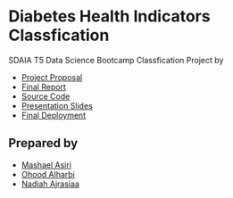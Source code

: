 # Diabetes Health Indicators Classfication
SDAIA T5 Data Science Bootcamp Classfication Project by
* [Project Proposal](https://github.com/Mashael2030/Diabetes-Health-Indicators-Classfication/blob/main/Documentation/Project%20Proposal.md)
* [Final Report](https://github.com/Mashael2030/Diabetes-Health-Indicators-Classfication/blob/main/Documentation/Description%20writeup.md)
* [Source Code](https://github.com/Mashael2030/Diabetes-Health-Indicators-Classfication/blob/main/Code/Diabetes_Health_Indicators_Classification_Model_update%20(1).ipynb)
* [Presentation Slides](https://github.com/Mashael2030/Diabetes-Health-Indicators-Classfication/blob/main/Documentation/Diabetes%20presentation.pdf)
* [Final Deployment](https://github.com/Mashael2030/Diabetes-Health-Indicators-Classfication-Deployment-1)
## Prepared by
* [Mashael Asiri](https://github.com/Mashael2030)
* [Ohood Alharbi](https://github.com/Ohood-Alharbi)
* [Nadiah Ajrasiaa](https://github.com/nadiahajrasiaa)

